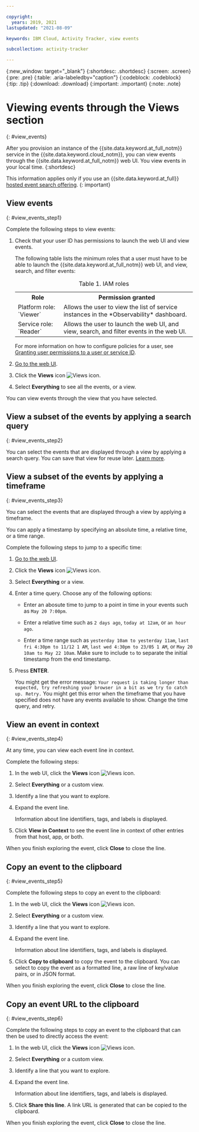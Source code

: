 ```yaml
---

copyright:
  years: 2019, 2021
lastupdated: "2021-08-09"

keywords: IBM Cloud, Activity Tracker, view events

subcollection: activity-tracker

---
```


{:new_window: target="_blank"}
{:shortdesc: .shortdesc}
{:screen: .screen}
{:pre: .pre}
{:table: .aria-labeledby="caption"}
{:codeblock: .codeblock}
{:tip: .tip}
{:download: .download}
{:important: .important}
{:note: .note}


# Viewing events through the Views section
{: #view_events}

After you provision an instance of the {{site.data.keyword.at_full_notm}} service in the {{site.data.keyword.cloud_notm}}, you can view events through the {{site.data.keyword.at_full_notm}} web UI. You view events in your local time.
{:shortdesc}

This information applies only if you use an {{site.data.keyword.at_full}} [hosted event search offering](/docs/activity-tracker?topic=activity-tracker-service_plan).
{: important}

## View events
{: #view_events_step1}

Complete the following steps to view events:

1. Check that your user ID has permissions to launch the web UI and view events. 

    The following table lists the minimum roles that a user must have to be able to launch the {{site.data.keyword.at_full_notm}} web UI, and view, search, and filter events:

    <table>
      <caption>Table 1. IAM roles</caption>
      <tr>
        <th>Role</th>
        <th>Permission granted</th>
      </tr>
      <tr>
        <td>Platform role: `Viewer`</td>
        <td>Allows the user to view the list of service instances in the *Observability* dashboard.</td>
      </tr>
      <tr>
        <td>Service role: `Reader`</td>
        <td>Allows the user to launch the web UI, and view, search, and filter events in the web UI.</td>
      </tr>
    </table>

    For more information on how to configure policies for a user, see [Granting user permissions to a user or service ID](/docs/services/activity-tracker?topic=activity-tracker-iam_view_events#iam_view_events).

2. [Go to the web UI](/docs/services/activity-tracker?topic=activity-tracker-launch#launch).

3. Click the **Views** icon ![Views icon](images/views.png "Views icon").

4. Select **Everything** to see all the events, or a view. 

You can view events through the view that you have selected.



## View a subset of the events by applying a search query
{: #view_events_step2}

You can select the events that are displayed through a view by applying a search query. You can save that view for reuse later. [Learn more](/docs/services/activity-tracker?topic=activity-tracker-views#views_step2).

 


## View a subset of the events by applying a timeframe
{: #view_events_step3}

You can select the events that are displayed through a view by applying a timeframe.

You can apply a timestamp by specifying an absolute time, a relative time, or a time range.

Complete the following steps to jump to a specific time:
1. [Go to the web UI](/docs/services/activity-tracker?topic=activity-tracker-launch#launch).
2. Click the **Views** icon ![Views icon](images/views.png "Views icon").
3. Select **Everything** or a view.
4. Enter a time query. Choose any of the following options:

    * Enter an abosute time to jump to a point in time in your events such as `May 20 7:00pm`.
    
    * Enter a relative time such as `2 days ago`, `today at 12am`, or `an hour ago`.

    * Enter a time range such as `yesterday 10am to yesterday 11am`, `last fri 4:30pm to 11/12 1 AM`, `last wed 4:30pm to 23/05 1 AM`, or `May 20 10am to May 22 10am`. Make sure to include `to` to separate the initial timestamp from the end timestamp.

5. Press **ENTER**.

    You might get the error message: `Your request is taking longer than expected, try refreshing your browser in a bit as we try to catch up. Retry.` You might get this error when the timeframe that you have specified does not have any events available to show. Change the time query, and retry.



## View an event in context
{: #view_events_step4}

At any time, you can view each event line in context.

Complete the following steps: 

1. In the web UI, click the **Views** icon ![Views icon](images/views.png "Views icon").
2. Select **Everything** or a custom view.
3. Identify a line that you want to explore.
4. Expand the event line. 

    Information about line identifiers, tags, and labels is displayed.

5. Click **View in Context** to see the event line in context of other entries from that host, app, or both.

When you finish exploring the event, click **Close** to close the line.

## Copy an event to the clipboard
{: #view_events_step5}


Complete the following steps to copy an event to the clipboard: 

1. In the web UI, click the **Views** icon ![Views icon](images/views.png "Views icon").
2. Select **Everything** or a custom view.
3. Identify a line that you want to explore.
4. Expand the event line. 

    Information about line identifiers, tags, and labels is displayed.

5. Click **Copy to clipboard** to copy the event to the clipboard.  You can select to copy the event as a formatted line, a raw line of key/value pairs, or in JSON format.

When you finish exploring the event, click **Close** to close the line.

## Copy an event URL to the clipboard
{: #view_events_step6}


Complete the following steps to copy an event to the clipboard that can then be used to directly access the event: 

1. In the web UI, click the **Views** icon ![Views icon](images/views.png "Views icon").
2. Select **Everything** or a custom view.
3. Identify a line that you want to explore.
4. Expand the event line. 

    Information about line identifiers, tags, and labels is displayed.

5. Click **Share this line**.  A link URL is generated that can be copied to the clipboard.

When you finish exploring the event, click **Close** to close the line.

